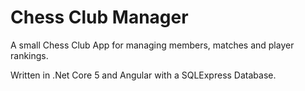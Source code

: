 # Chess Club Manager

A small Chess Club App for managing members, matches and player rankings.

Written in .Net Core 5 and Angular with a SQLExpress Database.

